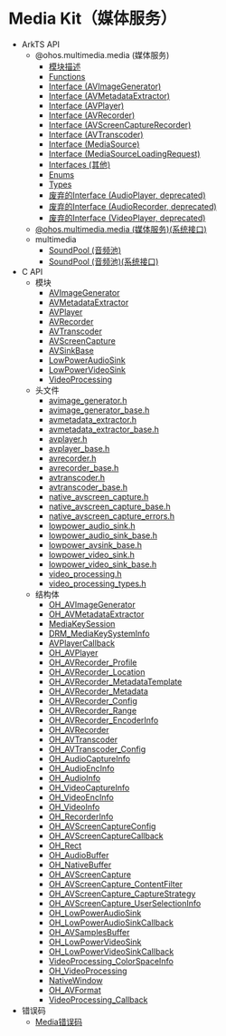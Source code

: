 # Media Kit（媒体服务）
<!--Kit: Media Kit-->
<!--Subsystem: Multimedia-->
<!--Owner: @wang-haizhou6; @zzs_911-->
<!--Designer: @HmQQQ; @stupig001-->
<!--Tester: @xchaosioda; @xdlinc-->
<!--Adviser: @zengyawen-->

- ArkTS API<!--media-arkts-->
  - @ohos.multimedia.media (媒体服务)<!--js-apis-media-->
    - [模块描述](arkts-apis-media.md)
    - [Functions](arkts-apis-media-f.md)
    - [Interface (AVImageGenerator)](arkts-apis-media-AVImageGenerator.md)
    - [Interface (AVMetadataExtractor)](arkts-apis-media-AVMetadataExtractor.md)
    - [Interface (AVPlayer)](arkts-apis-media-AVPlayer.md)
    - [Interface (AVRecorder)](arkts-apis-media-AVRecorder.md)
    - [Interface (AVScreenCaptureRecorder)](arkts-apis-media-AVScreenCaptureRecorder.md)
    - [Interface (AVTranscoder)](arkts-apis-media-AVTranscoder.md)
    - [Interface (MediaSource)](arkts-apis-media-MediaSource.md)
    - [Interface (MediaSourceLoadingRequest)](arkts-apis-media-MediaSourceLoadingRequest.md)
    - [Interfaces (其他)](arkts-apis-media-i.md)
    - [Enums](arkts-apis-media-e.md)
    - [Types](arkts-apis-media-t.md)
    - [废弃的Interface (AudioPlayer, deprecated)](arkts-apis-media-AudioPlayer.md)
    - [废弃的Interface (AudioRecorder, deprecated)](arkts-apis-media-AudioRecorder.md)
    - [废弃的Interface (VideoPlayer, deprecated)](arkts-apis-media-VideoPlayer.md)
  <!--Del-->
  - [@ohos.multimedia.media (媒体服务)(系统接口)](js-apis-media-sys.md)
  <!--DelEnd-->
  - multimedia<!--media-multimedia-arkts-->
    - [SoundPool (音频池)](js-apis-inner-multimedia-soundPool.md)
    <!--Del-->
    - [SoundPool (音频池)(系统接口)](js-apis-inner-multimedia-soundPool-sys.md)
    <!--DelEnd-->
- C API<!--media-c-->
  - 模块<!--media-module-->
    - [AVImageGenerator](capi-avimagegenerator.md)
    - [AVMetadataExtractor](capi-avmetadataextractor.md)
    - [AVPlayer](capi-avplayer.md)
    - [AVRecorder](capi-avrecorder.md)
    - [AVTranscoder](capi-avtranscoder.md)
    - [AVScreenCapture](capi-avscreencapture.md)
    - [AVSinkBase](capi-avsinkbase.md)
    - [LowPowerAudioSink](capi-lowpoweraudiosink.md)
    - [LowPowerVideoSink](capi-lowpowervideosink.md)
    - [VideoProcessing](capi-videoprocessing.md)
  - 头文件<!--media-headerfile-->
    - [avimage_generator.h](capi-avimage-generator-h.md)
    - [avimage_generator_base.h](capi-avimage-generator-base-h.md)
    - [avmetadata_extractor.h](capi-avmetadata-extractor-h.md)
    - [avmetadata_extractor_base.h](capi-avmetadata-extractor-base-h.md)
    - [avplayer.h](capi-avplayer-h.md)
    - [avplayer_base.h](capi-avplayer-base-h.md)
    - [avrecorder.h](capi-avrecorder-h.md)
    - [avrecorder_base.h](capi-avrecorder-base-h.md)
    - [avtranscoder.h](capi-avtranscoder-h.md)
    - [avtranscoder_base.h](capi-avtranscoder-base-h.md)
    - [native_avscreen_capture.h](capi-native-avscreen-capture-h.md)
    - [native_avscreen_capture_base.h](capi-native-avscreen-capture-base-h.md)
    - [native_avscreen_capture_errors.h](capi-native-avscreen-capture-errors-h.md)
    - [lowpower_audio_sink.h](capi-lowpower-audio-sink-h.md)
    - [lowpower_audio_sink_base.h](capi-lowpower-audio-sink-base-h.md)
    - [lowpower_avsink_base.h](capi-lowpower-avsink-base-h.md)
    - [lowpower_video_sink.h](capi-lowpower-video-sink-h.md)
    - [lowpower_video_sink_base.h](capi-lowpower-video-sink-base-h.md)
    - [video_processing.h](capi-video-processing-h.md)
    - [video_processing_types.h](capi-video-processing-types-h.md)
  - 结构体<!--media-struct-->
    - [OH_AVImageGenerator](capi-avimagegenerator-oh-avimagegenerator.md)
    - [OH_AVMetadataExtractor](capi-avmetadaextractor-oh-avmetadataextractor.md)
    - [MediaKeySession](capi-avplayer-mediakeysession.md)
    - [DRM_MediaKeySystemInfo](capi-avplayer-drm-mediakeysysteminfo.md)
    - [AVPlayerCallback](capi-avplayer-avplayercallback.md)
    - [OH_AVPlayer](capi-avplayer-oh-avplayer.md)
    - [OH_AVRecorder_Profile](capi-avrecorder-oh-avrecorder-profile.md)
    - [OH_AVRecorder_Location](capi-avrecorder-oh-avrecorder-location.md)
    - [OH_AVRecorder_MetadataTemplate](capi-avrecorder-oh-avrecorder-metadatatemplate.md)
    - [OH_AVRecorder_Metadata](capi-avrecorder-oh-avrecorder-metadata.md)
    - [OH_AVRecorder_Config](capi-avrecorder-oh-avrecorder-config.md)
    - [OH_AVRecorder_Range](capi-avrecorder-oh-avrecorder-range.md)
    - [OH_AVRecorder_EncoderInfo](capi-avrecorder-oh-avrecorder-encoderinfo.md)
    - [OH_AVRecorder](capi-avrecorder-oh-avrecorder.md)
    - [OH_AVTranscoder](capi-avtranscoder-oh-avtranscoder.md)
    - [OH_AVTranscoder_Config](capi-avtranscoder-oh-avtranscoder-config.md)
    - [OH_AudioCaptureInfo](capi-avscreencapture-oh-audiocaptureinfo.md)
    - [OH_AudioEncInfo](capi-avscreencapture-oh-audioencinfo.md)
    - [OH_AudioInfo](capi-avscreencapture-oh-audioinfo.md)
    - [OH_VideoCaptureInfo](capi-avscreencapture-oh-videocaptureinfo.md)
    - [OH_VideoEncInfo](capi-avscreencapture-oh-videoencinfo.md)
    - [OH_VideoInfo](capi-avscreencapture-oh-videoinfo.md)
    - [OH_RecorderInfo](capi-avscreencapture-oh-recorderinfo.md)
    - [OH_AVScreenCaptureConfig](capi-avscreencapture-oh-avscreencaptureconfig.md)
    - [OH_AVScreenCaptureCallback](capi-avscreencapture-oh-avscreencapturecallback.md)
    - [OH_Rect](capi-avscreencapture-oh-rect.md)
    - [OH_AudioBuffer](capi-avscreencapture-oh-audiobuffer.md)
    - [OH_NativeBuffer](capi-avscreencapture-avscreencapture-oh-nativebuffer.md)
    - [OH_AVScreenCapture](capi-avscreencapture-oh-avscreencapture.md)
    - [OH_AVScreenCapture_ContentFilter](capi-avscreencapture-oh-avscreencapture-contentfilter.md)
    - [OH_AVScreenCapture_CaptureStrategy](capi-avscreencapture-oh-avscreencapture-capturestrategy.md)
    - [OH_AVScreenCapture_UserSelectionInfo](capi-avscreencapture-oh-avscreencapture-userselectioninfo.md)
    - [OH_LowPowerAudioSink](capi-lowpoweraudiosink-oh-lowpoweraudiosink.md)
    - [OH_LowPowerAudioSinkCallback](capi-lowpoweraudiosink-oh-lowpoweraudiosinkcallback.md)
    - [OH_AVSamplesBuffer](capi-avsinkbase-oh-avsamplesbuffer.md)
    - [OH_LowPowerVideoSink](capi-lowpowervideosink-oh-lowpowervideosink.md)
    - [OH_LowPowerVideoSinkCallback](capi-lowpowervideosink-oh-lowpowervideosinkcallback.md)
    - [VideoProcessing_ColorSpaceInfo](capi-videoprocessing-videoprocessing-colorspaceinfo.md)
    - [OH_VideoProcessing](capi-videoprocessing-oh-videoprocessing.md)
    - [NativeWindow](capi-videoprocessing-nativewindow.md)
    - [OH_AVFormat](capi-videoprocessing-oh-avformat.md)
    - [VideoProcessing_Callback](capi-videoprocessing-videoprocessing-callback.md)
- 错误码<!--media-arkts-errcode-->
  - [Media错误码](errorcode-media.md)
